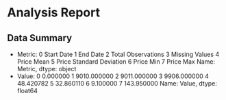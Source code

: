 # Analysis Report
## Data Summary
- Metric: 0                  Start Date
1                    End Date
2          Total Observations
3              Missing Values
4                  Price Mean
5    Price Standard Deviation
6                   Price Min
7                   Price Max
Name: Metric, dtype: object
- Value: 0       0.000000
1    9010.000000
2    9011.000000
3    9906.000000
4      48.420782
5      32.860110
6       9.100000
7     143.950000
Name: Value, dtype: float64
